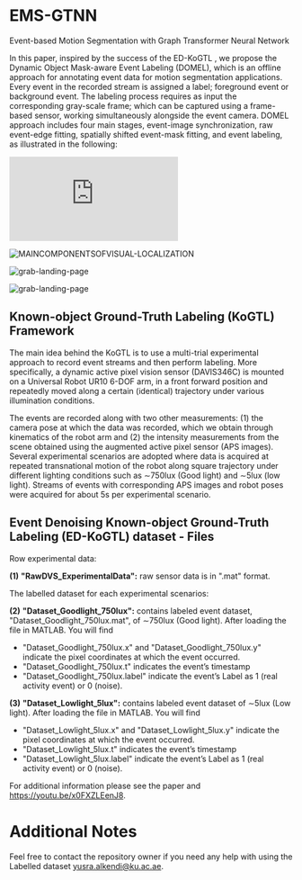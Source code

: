 # EMS-GTNN
Event-based Motion Segmentation with Graph Transformer Neural Network

In this paper, inspired by the success of the ED-KoGTL , we propose the Dynamic Object Mask-aware Event Labeling (DOMEL), which is an offline approach for annotating event data for motion segmentation applications. Every event in the recorded stream is assigned a label; foreground event or background event. The labeling process requires as input the corresponding gray-scale frame; which can be captured using a frame-based sensor, working simultaneously alongside the event camera. 
DOMEL approach includes four main stages, event-image synchronization, raw event-edge fitting, spatially shifted event-mask fitting, and event labeling, as illustrated in the following:

![MAINCOMPONENTSOFVISUAL-LOCALIZATION](https://github.com/Yusra-alkendi/EMS-GTNN/blob/main/DomelFramework.pdf)

![MAINCOMPONENTSOFVISUAL-LOCALIZATION](https://github.com/Yusra-alkendi/EventDenoising_GNNTransformer/blob/2255aa7e3d25f7a0d91183c069412aa3ea8aafcf/KOGTL3.jpg)



![grab-landing-page](https://github.com/Yusra-alkendi/EventDenoising_GNNTransformer/blob/f1d9cdab93facdf39861fe72c409b1bb5aa25290/Dataset_Goodlight_750lux.gif)


![grab-landing-page](https://github.com/Yusra-alkendi/EventDenoising_GNNTransformer/blob/c2d36cf409546c44dc055122cb114d70ed4d5a02/Dataset_Lowlight_5lux.gif)
## Known-object Ground-Truth Labeling (KoGTL) Framework

The main idea behind the KoGTL is to use a multi-trial experimental approach to record event streams and then perform labeling. More specifically, a dynamic active pixel vision sensor (DAVIS346C) is mounted on a Universal Robot UR10 6-DOF arm, in a front forward position and repeatedly moved along a certain (identical) trajectory under various illumination conditions.

The events are recorded along with two other measurements: (1) the camera pose at which the data was recorded, which we obtain through kinematics of the robot arm and (2) the intensity measurements from the scene obtained using the augmented active pixel sensor (APS images).
Several experimental scenarios are adopted where data is acquired at repeated transnational motion of the robot along square trajectory under different lighting conditions such as ∼750lux (Good light) and ∼5lux (low light). Streams of events with corresponding APS images and robot poses were acquired for about 5s per experimental scenario. 

## Event Denoising Known-object Ground-Truth Labeling (ED-KoGTL) dataset - Files

Row experimental data:

  **(1)** **"RawDVS_ExperimentalData":** raw sensor data is in ".mat" format. 

The labelled dataset for each experimental scenarios:

  **(2)** **"Dataset_Goodlight_750lux":** contains labeled event dataset, "Dataset_Goodlight_750lux.mat", of ∼750lux (Good light). 
After loading the file in MATLAB. You will find
  - "Dataset_Goodlight_750lux.x" and "Dataset_Goodlight_750lux.y" indicate the pixel coordinates at which the event occurred. 
  - "Dataset_Goodlight_750lux.t" indicates the event’s timestamp
  - "Dataset_Goodlight_750lux.label" indicate the event’s Label as 1 (real activity event) or 0 (noise).

  **(3)** **"Dataset_Lowlight_5lux":** contains labeled event dataset of ∼5lux (Low light). 
After loading the file in MATLAB. You will find
  - "Dataset_Lowlight_5lux.x" and "Dataset_Lowlight_5lux.y" indicate the pixel coordinates at which the event occurred. 
  - "Dataset_Lowlight_5lux.t" indicates the event’s timestamp
  - "Dataset_Lowlight_5lux.label" indicate the event’s Label as 1 (real activity event) or 0 (noise).


For additional information please see the paper and <https://youtu.be/x0FXZLEenJ8>.


# Additional Notes
Feel free to contact the repository owner if you need any help with using the Labelled dataset <yusra.alkendi@ku.ac.ae>. 

